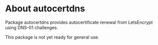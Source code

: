 # About autocertdns

Package autocertdns provides autocertificate renewal from LetsEncrypt using
DNS-01 challenges.

This package is not yet ready for general use.
